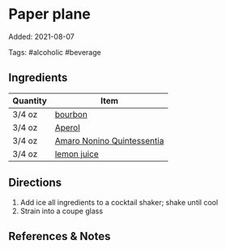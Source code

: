 # Paper plane

Added: 2021-08-07

Tags: #alcoholic #beverage

## Ingredients

| Quantity | Item                                                                        |
| -------- | --------------------------------------------------------------------------- |
| 3/4 oz   | [bourbon](../_ingredients/bourbon.md)                                       |
| 3/4 oz   | [Aperol](../_ingredients/aperol.md)                                         |
| 3/4 oz   | [Amaro Nonino Quintessentia](../_ingredients/amaro-nonino-quintessentia.md) |
| 3/4 oz   | [lemon juice](../_ingredients/lemon-juice.md)                               |

## Directions

1. Add ice all ingredients to a cocktail shaker; shake until cool
2. Strain into a coupe glass

## References & Notes

[^1]: [Original recipe](https://www.liquor.com/recipes/the-paper-plane/)

